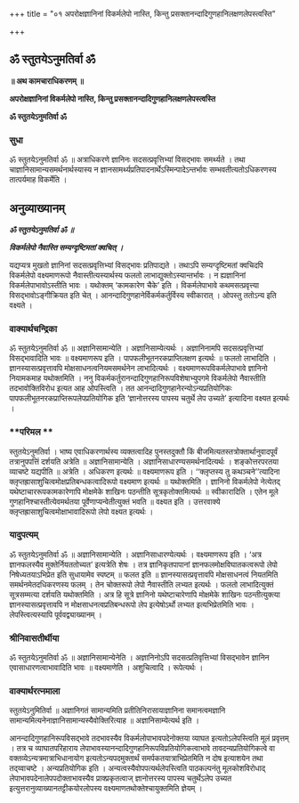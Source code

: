+++
title = "०१ अपरोक्षज्ञानिनां विकर्मलेपो नास्ति, किन्तु प्रसक्तानन्दादिगुणहानिलक्षणलेपस्त्वस्ति"

+++


## ॐ स्तुतयेऽनुमतिर्वा ॐ

**॥ अथ कामचाराधिकरणम् ॥**

**अपरोक्षज्ञानिनां विकर्मलेपो नास्ति, किन्तु प्रसक्तानन्दादिगुणहानिलक्षणलेपस्त्वस्ति**

**ॐ स्तुतयेऽनुमतिर्वा ॐ**

### **सुधा**

ॐ स्तुतयेऽनुमतिर्वा ॐ ॥ अत्राधिकरणे ज्ञानिनः सदसत्प्रवृत्तिभ्यां विसद्भावः समर्थ्यते । तथा चाज्ञानिसामान्यसमर्थनार्थस्यास्य न ज्ञानसामर्थ्यप्रतिपादनार्थेऽस्मिन्पादेऽन्तर्भावः सम्भवतीत्यतोऽधिकरणस्य तात्पर्यमाह विकर्मेति ।

## **अनुव्याख्यानम्**

***ॐ स्तुतयेऽनुमतिर्वा ॐ ॥***

***विकर्मलेपो नैवास्ति सम्यग्दृष्टिमतां क्वचित् ।***

यद्यप्यत्र मुखतो ज्ञानिनां सदसत्प्रवृत्तिभ्यां विसद्भावः प्रतिपाद्यते । तथाऽपि सम्यग्दृष्टिमतां क्वचिदपि विकर्मलेपो वक्ष्यमाणरूपो नैवास्तीत्यस्यार्थस्य फलतो लाभाद्युक्तोऽस्यान्तर्भावः । न ह्यज्ञानिनां विकर्मलेपाभावोऽस्तीति भावः । यथोक्तम् ‘कामकारेण चैके’ इति । विकर्मलेपाभावे कथमसत्प्रवृत्त्या विसद्भावोऽङ्गीक्रियत इति चेत् । आनन्दादिगुणहानेर्विकर्मकर्तुर्विस्य स्वीकारात् । ओपस्तु ततोऽन्य इति वक्ष्यते ।

### **वाक्यार्थचन्द्रिका**

ॐ स्तुतयेऽनुमतिर्वा ॐ ॥ अज्ञानिसामान्येति । अज्ञानिसाम्येत्यर्थः । अज्ञानिनामपि सदसत्प्रवृत्तिभ्यां विसद्भावादिति भावः ॥ वक्ष्यमाणरूप इति । पापफलीभूतनरकप्राप्तिलक्षण इत्यर्थः ॥ फलतो लाभादिति । ज्ञानस्यासत्प्रवृत्तावपि मोक्षसाधनत्वनियमसमर्थनेन लाभादित्यर्थः । वक्ष्यमाणरूपविकर्मलेपाभावे ज्ञानिनो नियामकमाह यथोक्तमिति । ननु विकर्मकर्तुरानन्दादिगुणहानिरूपविशेषाभ्युपगमे विकर्मलेपो नैवास्तीति तदभावोक्तिविरोध इत्यत आह ओपस्त्विति । तत आनन्दादिगुणहानेरन्योऽन्यप्रतियोगिकः पापफलीभूतनरकप्राप्तिरूपलेपप्रतियोगिक इति ‘ज्ञानोत्तरस्य पापस्य चतुर्थे लेप उच्यते’ इत्यादिना वक्ष्यत इत्यर्थः ।

### **परिमल **

स्तुतयेऽनुमतिर्वा । भाष्य एवाधिकरणार्थस्य व्यक्तत्वादिह पुनस्तदुक्तौ किं बीजमित्यतस्तत्रोक्तार्थानुवादपूर्वं तत्रानुपपत्तिं दर्शयति अत्रेति ॥ अज्ञानिसामान्येति । अज्ञानिसाधारण्यसमर्थनादित्यर्थः । शङ्कोत्तरपरतया व्याचष्टे यद्यपीति ॥ अत्रेति । अधिकरण इत्यर्थः ॥ वक्ष्यमाणरूप इति । ‘‘क्लृप्तस्य तु कथञ्चने’’त्यादिना क्लृप्तह्रासाशुचित्वमोक्षप्रतिबन्धकत्वादिरूपो वक्ष्यमाण इत्यर्थः ॥ यथोक्तमिति । ज्ञानिनो विकर्मलेपो नेत्येतद् यथेष्टाचाररूपकामकारेणापि मोक्षमेके शाखिनः पठन्तीति सूत्रकृतोक्तमित्यर्थः ॥ स्वीकारादिति । एतेन मूले गुणहानिश्चास्तीत्येवमर्थतया पूर्वेणाप्यन्वेतीत्युक्तं भवति ॥ वक्ष्यत इति । उत्तरवाक्ये क्लृप्तह्रासाशुचित्वमोक्षाभावादिरूपो लेपो वक्ष्यत इत्यर्थः ।

### **यादुपत्यम्**

ॐ स्तुतयेऽनुमतिर्वा ॐ ॥ अज्ञानिसामान्येति । अज्ञानिसाधारण्येत्यर्थः । वक्ष्यमाणरूप इति । ‘अत्र ज्ञानफलस्यैव मुक्तेर्नियततोच्यत’ इत्यत्रेति शेषः । तत्र ज्ञानिकृतपापानां ज्ञानफलमोक्षविघातकत्वरूपो लेपो निषेध्यतयाऽभिप्रेत इति सुधायामेव स्पष्टम् ॥ फलत इति ॥ ज्ञानस्यासत्प्रवृत्तावपि मोक्षसाधनत्वं नियतमिति समर्थनमेतदधिकरणस्य फलम् । तेन चोक्तरूपो लेपो नैवास्तीति लभ्यत इत्यर्थः । फलतो लाभादित्युक्तं सूत्रसम्मत्या दर्शयति यथोक्तमिति । अत्र हि सूत्रे ज्ञानिनो यथेष्टाचारेणापि मोक्षमेके शाखिनः पठन्तीत्युक्त्या ज्ञानस्यासत्प्रवृत्तावपि न मोक्षसाधनत्वप्रतिबन्धरूपो लेप इत्येषोऽर्थो लभ्यत इत्यभिप्रेतमिति भावः । लेपस्त्वित्यस्यापि पूर्ववद्व्याख्यानम् ।

### **श्रीनिवासतीर्थीया**

ॐ स्तुतयेऽनुमतिर्वा ॐ ॥ अज्ञानिसामान्येनेति । अज्ञानिनोऽपि सदसत्प्रतिवृत्तिभ्यां विसद्भावेन ज्ञानिन एवासाधारणत्वाभावादिति भावः ॥ वक्ष्यमाणेति । अशुचित्वादि । रूपेत्यर्थः ।

### **वाक्यार्थरत्नमाला**

स्तुतयेऽनुमितिर्वा ॥ अज्ञानिगतं सामान्यमिति प्रतीतिनिरासायाज्ञानिना समानत्वमज्ञानि सामान्यमित्यनेनाज्ञानिसामान्यस्यैवोक्तिरित्याह ॥ अज्ञानिसाम्येत्यर्थ इति ।

आनन्दादिगुणहानिरूपविसद्भावे तदभावस्यैव विकर्मलोपाभावपदेनोक्तया व्याघत इत्यतोऽलेपस्त्विति मूलं प्रवृत्तम् । तत्र च व्याघातपरिहाराय लेपाभावस्यानन्दादिगुणहानिरूपविप्रतियोगिकत्वाभावे तावदन्यप्रतियोगिकत्वे वा वक्तव्येऽन्यत्रमात्राभिधानायोग इत्यतोऽन्यपदमुक्तार्थं समर्पकतयात्राभिप्रेतमिति न दोष इत्याशयेन तथा तद्य्वाचष्टे । अन्यप्रतियोगिक इति । अन्यत्वस्यैवोपपत्यर्थलेपस्त्विति पाठकल्पनंतु मूलकोशविरोधाद् लेपाभावपदेनालेपपदोक्ताभावस्यैव प्राक्प्रकृतत्वाज् ज्ञानोत्तरस्य पापस्य चतुर्थेऽलेप उच्यत इत्युत्तरानुव्याख्यानतट्टीकयोरलोपस्य वक्ष्यमाणतथोक्तेश्चायुक्तमिति ज्ञेयम् ।

